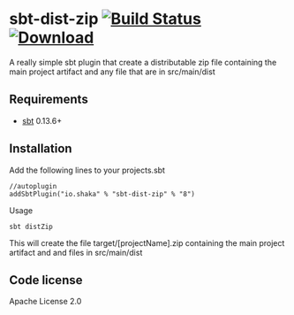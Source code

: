sbt-dist-zip  [![Build Status](https://travis-ci.org/timt/sbt-dist-zip.png?branch=master)](https://travis-ci.org/timt/sbt-dist-zip) [ ![Download](https://api.bintray.com/packages/timt/repo/sbt-dist-zip/images/download.png) ](https://bintray.com/timt/repo/sbt-dist-zip/_latestVersion)
===========================================================================================================================================================================================================================================================================================
A really simple sbt plugin that create a distributable zip file containing the main project artifact and any file that are in src/main/dist

Requirements
------------

* [sbt](http://www.scala-sbt.org/0.13/docs/index.html)  0.13.6+

Installation
------------

Add the following lines to your projects.sbt

    //autoplugin
    addSbtPlugin("io.shaka" % "sbt-dist-zip" % "8")

Usage

    sbt distZip
    
This will create the file target/[projectName].zip containing the main project artifact and and files in src/main/dist

Code license
------------
Apache License 2.0